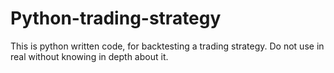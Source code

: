 # Python-trading-strategy
This is python written code, for backtesting a trading strategy. Do not use in real without knowing in depth about it. 
